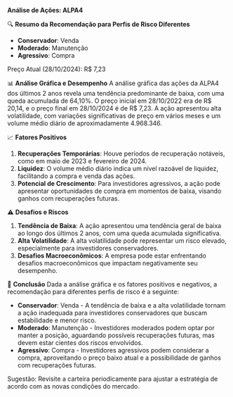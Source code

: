**Análise de Ações: ALPA4**

🔍 **Resumo da Recomendação para Perfis de Risco Diferentes**
* **Conservador**: Venda
* **Moderado**: Manutenção
* **Agressivo**: Compra

Preço Atual (28/10/2024): R$ 7,23

📊 **Análise Gráfica e Desempenho**
A análise gráfica das ações da ALPA4 dos últimos 2 anos revela uma tendência predominante de baixa, com uma queda acumulada de 64,10%. O preço inicial em 28/10/2022 era de R$ 20,14, e o preço final em 28/10/2024 é de R$ 7,23. A ação apresentou alta volatilidade, com variações significativas de preço em vários meses e um volume médio diário de aproximadamente 4.968.346.

📈 **Fatores Positivos**
1. **Recuperações Temporárias**: Houve períodos de recuperação notáveis, como em maio de 2023 e fevereiro de 2024.
2. **Liquidez**: O volume médio diário indica um nível razoável de liquidez, facilitando a compra e venda das ações.
3. **Potencial de Crescimento**: Para investidores agressivos, a ação pode apresentar oportunidades de compra em momentos de baixa, visando ganhos com recuperações futuras.

⚠️ **Desafios e Riscos**
1. **Tendência de Baixa**: A ação apresentou uma tendência geral de baixa ao longo dos últimos 2 anos, com uma queda acumulada significativa.
2. **Alta Volatilidade**: A alta volatilidade pode representar um risco elevado, especialmente para investidores conservadores.
3. **Desafios Macroeconômicos**: A empresa pode estar enfrentando desafios macroeconômicos que impactam negativamente seu desempenho.

📌 **Conclusão**
Dada a análise gráfica e os fatores positivos e negativos, a recomendação para diferentes perfis de risco é a seguinte:

* **Conservador**: Venda - A tendência de baixa e a alta volatilidade tornam a ação inadequada para investidores conservadores que buscam estabilidade e menor risco.
* **Moderado**: Manutenção - Investidores moderados podem optar por manter a posição, aguardando possíveis recuperações futuras, mas devem estar cientes dos riscos envolvidos.
* **Agressivo**: Compra - Investidores agressivos podem considerar a compra, aproveitando o preço baixo atual e a possibilidade de ganhos com recuperações futuras.

Sugestão: Revisite a carteira periodicamente para ajustar a estratégia de acordo com as novas condições do mercado.
